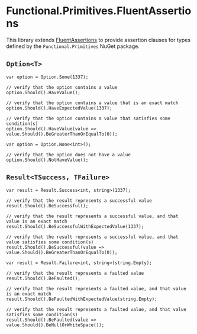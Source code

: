 # Functional.Primitives.FluentAssertions

This library extends [FluentAssertions](https://fluentassertions.com/) to provide assertion clauses for types defined by the `Functional.Primitives` NuGet package.

## `Option<T>`

```
var option = Option.Some(1337);

// verify that the option contains a value
option.Should().HaveValue();

// verify that the option contains a value that is an exact match
option.Should().HaveExpectedValue(1337);

// verify that the option contains a value that satisfies some condition(s)
option.Should().HaveValue(value => value.Should().BeGreaterThanOrEqualTo(0));
```

```
var option = Option.None<int>();

// verify that the option does not have a value
option.Should().NotHaveValue();
```

## `Result<TSuccess, TFailure>`

```
var result = Result.Success<int, string>(1337);

// verify that the result represents a successful value
result.Should().BeSuccessful();

// verify that the result represents a successful value, and that value is an exact match
result.Should().BeSuccessfulWithExpectedValue(1337);

// verify that the result represents a successful value, and that value satisfies some condition(s)
result.Should().BeSuccessful(value => value.Should().BeGreaterThanOrEqualTo(0));
```

```
var result = Result.Failure<int, string>(string.Empty);

// verify that the result represents a faulted value
result.Should().BeFaulted();

// verify that the result represents a faulted value, and that value is an exact match
result.Should().BeFaultedWithExpectedValue(string.Empty);

// verify that the result represents a faulted value, and that value satisfies some condition(s)
result.Should().BeFaulted(value => value.Should().BeNullOrWhiteSpace());
```